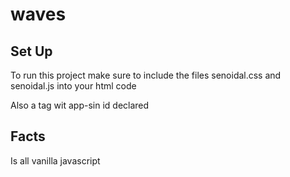 # waves
## Set Up
To run this project make sure to include the files
senoidal.css and senoidal.js
into your html code

Also a tag wit app-sin id declared
<div id="app-sin"></div>

## Facts

Is all vanilla javascript

